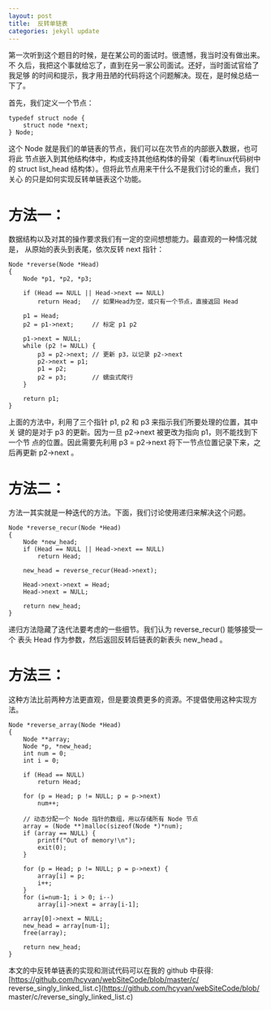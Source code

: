 ```yaml
---
layout: post
title:  反转单链表
categories: jekyll update
---
```

第一次听到这个题目的时候，是在某公司的面试时。很遗憾，我当时没有做出来。不
久后，我把这个事就给忘了，直到在另一家公司面试。还好，当时面试官给了我足够
的时间和提示，我才用丑陋的代码将这个问题解决。现在，是时候总结一下了。

首先，我们定义一个节点：

    typedef struct node {
	    struct node *next;
    } Node;

这个 Node 就是我们的单链表的节点，我们可以在次节点的内部嵌入数据，也可将此
节点嵌入到其他结构体中，构成支持其他结构体的骨架（看考linux代码树中的
struct list_head 结构体）。但将此节点用来干什么不是我们讨论的重点，我们关心
的只是如何实现反转单链表这个功能。

# 方法一：
数据结构以及对其的操作要求我们有一定的空间想想能力。最直观的一种情况就是，
从原始的表头到表尾，依次反转 next 指针：

    Node *reverse(Node *Head)
    {
    	Node *p1, *p2, *p3;
    
    	if (Head == NULL || Head->next == NULL)
    		return Head;   // 如果Head为空，或只有一个节点，直接返回 Head
    
    	p1 = Head;
    	p2 = p1->next;     // 标定 p1 p2
    
    	p1->next = NULL;
    	while (p2 != NULL) {
    		p3 = p2->next; // 更新 p3，以记录 p2->next
    		p2->next = p1;
    		p1 = p2;
    		p2 = p3;       // 蠕虫式爬行
    	}
    
    	return p1;
	}
		
上面的方法中，利用了三个指针 p1, p2 和 p3 来指示我们所要处理的位置，其中关
键的是对于 p3 的更新。因为一旦 p2->next	被更改为指向 p1，则不能找到下一个节
点的位置。因此需要先利用 p3 = p2->next 将下一节点位置记录下来，之后再更新
p2->next 。
		
# 方法二：
方法一其实就是一种迭代的方法。下面，我们讨论使用递归来解决这个问题。

    Node *reverse_recur(Node *Head)
    {
    	Node *new_head;
    	if (Head == NULL || Head->next == NULL)
    		return Head;
    
    	new_head = reverse_recur(Head->next);
    
    	Head->next->next = Head;
    	Head->next = NULL;

    	return new_head;
    }

递归方法隐藏了迭代法要考虑的一些细节。我们认为 reverse_recur() 能够接受一个
表头 Head 作为参数，然后返回反转后链表的新表头 new_head 。

# 方法三：
这种方法比前两种方法更直观，但是要浪费更多的资源。不提倡使用这种实现方法。

    Node *reverse_array(Node *Head)
    {
    	Node **array;
    	Node *p, *new_head;
    	int num = 0;
    	int i = 0;
    
    	if (Head == NULL)
    		return Head;
    	
    	for (p = Head; p != NULL; p = p->next)
    		num++;

        // 动态分配一个 Node 指针的数组，用以存储所有 Node 节点
    	array = (Node **)malloc(sizeof(Node *)*num);
    	if (array == NULL) {
    		printf("Out of memory!\n");
    		exit(0);
    	}
    
    	for (p = Head; p != NULL; p = p->next) {
    		array[i] = p;
    		i++;
    	}
    	for (i=num-1; i > 0; i--)
    		array[i]->next = array[i-1];
    
    	array[0]->next = NULL;
    	new_head = array[num-1];
    	free(array);
    
    	return new_head;
    }

本文的中反转单链表的实现和测试代码可以在我的 github 中获得:
[https://github.com/hcyvan/webSiteCode/blob/master/c/
reverse_singly_linked_list.c](https://github.com/hcyvan/webSiteCode/blob/
master/c/reverse_singly_linked_list.c)
